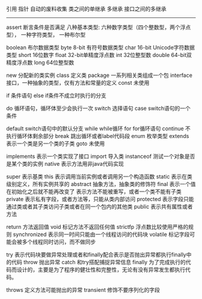 引用			指针
自动的废料收集
类之间的单继承		多继承
接口之间的多继承

---

assert 		断言条件是否满足
八种基本类型:
	六种数字类型（四个整数型，两个浮点型），
	一种字符类型，
	一种布尔型

boolean 	布尔数据类型			byte 		8-bit 有符号数据类型
char 		16-bit Unicode字符数据类型	short 		16位数字
float 		32-bit单精度浮点数		int 		32位整型数
double 		64-bit双精度浮点数		long 		64位整型数


new 		分配新的类实例
class 		定义类
package 	一系列相关类组成一个包
interface 	接口，一种抽象的类型，仅有方法和常量的定义
const 		未使用


if 		条件语句
else 		if条件不成立时执行的分支

do 		循环语句，循环体至少会执行一次
switch 		选择语句
case 		switch语句的一个条件

default 	switch语句中的默认分支
while 		while循环	
for 		for循环语句
continue 	不执行循环体剩余部分
break 		跳出循环或者label代码段
enum 		枚举类型
extends 	表示一个类是另一个类的子类
goto 		未使用


implements 	表示一个类实现了接口
import 		导入类
instanceof 	测试一个对象是否是某个类的实例
native 		表示方法用非java代码实现


super 		表示基类
this 		表示调用当前实例或者调用另一个构造函数
static 		表示在类级别定义，所有实例共享的
abstract 	抽象方法，抽象类的修饰符
final 		表示一个值在初始化之后就不能再改变了
		表示方法不能被重写，或者一个类不能有子类
private 	表示私有字段，或者方法等，只能从类内部访问
protected 	表示字段只能通过类或者其子类访问子类或者在同一个包内的其他类
public 		表示共有属性或者方法

return 		方法返回值
void 		标记方法不返回任何值
strictfp 	浮点数比较使用严格的规则
synchronized 	表示同一时间只能由一个线程访问的代码块
volatile 	标记字段可能会被多个线程同时访问，而不做同步

try 		表示代码块要做异常处理或者和finally配合表示是否抛出异常都执行finally中的代码
throw 		抛出异常
catch 		和try搭配捕捉异常信息
finally 	为了完成执行的代码而设计的，主要是为了程序的健壮性和完整性，无论有没有异常发生都执行代码。

throws 		定义方法可能抛出的异常
transient 	修饰不要序列化的字段

